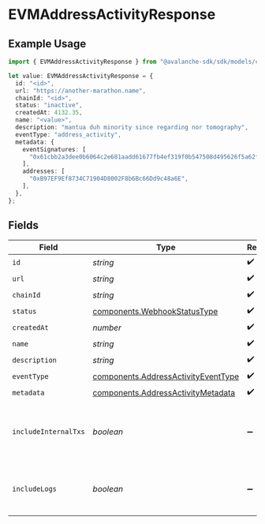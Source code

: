 # EVMAddressActivityResponse

## Example Usage

```typescript
import { EVMAddressActivityResponse } from "@avalanche-sdk/sdk/models/components";

let value: EVMAddressActivityResponse = {
  id: "<id>",
  url: "https://another-marathon.name",
  chainId: "<id>",
  status: "inactive",
  createdAt: 4132.35,
  name: "<value>",
  description: "mantua duh minority since regarding nor tomography",
  eventType: "address_activity",
  metadata: {
    eventSignatures: [
      "0x61cbb2a3dee0b6064c2e681aadd61677fb4ef319f0b547508d495626f5a62f64",
    ],
    addresses: [
      "0xB97EF9Ef8734C71904D8002F8b6Bc66Dd9c48a6E",
    ],
  },
};
```

## Fields

| Field                                                                                      | Type                                                                                       | Required                                                                                   | Description                                                                                |
| ------------------------------------------------------------------------------------------ | ------------------------------------------------------------------------------------------ | ------------------------------------------------------------------------------------------ | ------------------------------------------------------------------------------------------ |
| `id`                                                                                       | *string*                                                                                   | :heavy_check_mark:                                                                         | N/A                                                                                        |
| `url`                                                                                      | *string*                                                                                   | :heavy_check_mark:                                                                         | N/A                                                                                        |
| `chainId`                                                                                  | *string*                                                                                   | :heavy_check_mark:                                                                         | N/A                                                                                        |
| `status`                                                                                   | [components.WebhookStatusType](../../models/components/webhookstatustype.md)               | :heavy_check_mark:                                                                         | N/A                                                                                        |
| `createdAt`                                                                                | *number*                                                                                   | :heavy_check_mark:                                                                         | N/A                                                                                        |
| `name`                                                                                     | *string*                                                                                   | :heavy_check_mark:                                                                         | N/A                                                                                        |
| `description`                                                                              | *string*                                                                                   | :heavy_check_mark:                                                                         | N/A                                                                                        |
| `eventType`                                                                                | [components.AddressActivityEventType](../../models/components/addressactivityeventtype.md) | :heavy_check_mark:                                                                         | N/A                                                                                        |
| `metadata`                                                                                 | [components.AddressActivityMetadata](../../models/components/addressactivitymetadata.md)   | :heavy_check_mark:                                                                         | N/A                                                                                        |
| `includeInternalTxs`                                                                       | *boolean*                                                                                  | :heavy_minus_sign:                                                                         | Whether to include traces in the webhook payload.                                          |
| `includeLogs`                                                                              | *boolean*                                                                                  | :heavy_minus_sign:                                                                         | Whether to include logs in the webhook payload.                                            |